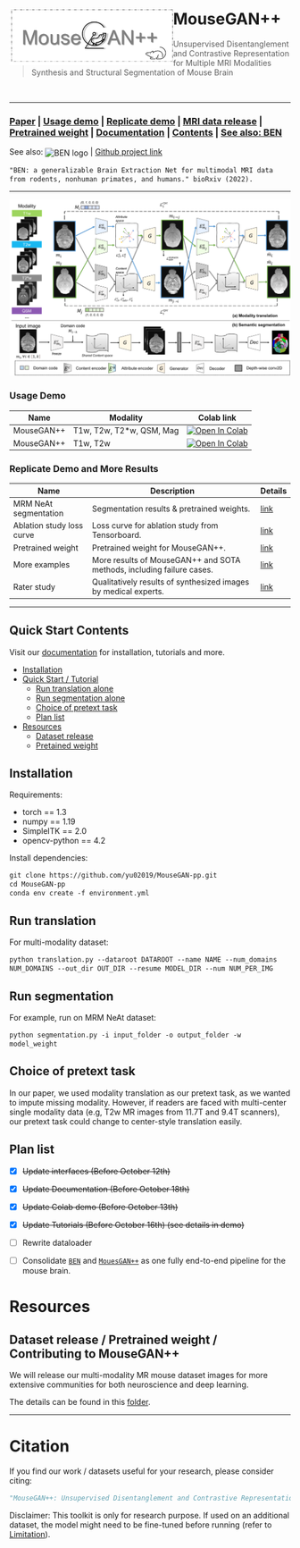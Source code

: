 <div>
<img src="fig/logo.png" align="left" style="margin: 10 10 10 10;" height="100px">
	<h1> MouseGAN++ </h1>
<blockquote> Unsupervised Disentanglement and Contrastive Representation for Multiple MRI Modalities Synthesis and Structural Segmentation of Mouse Brain
</blockquote>
</div>
<br />

<hr />


### [Paper](#citation) | [Usage demo](#Usage-demo)  | [Replicate demo](#replicate-demo-and-results) | [MRI data release](/demo#dataset-release) | [Pretrained weight](/demo#pretrained-weight) | [Documentation](https://mousegan-pp.readthedocs.io)  | [Contents](#Quick-Start-Contents) | [See also: BEN](https://github.com/yu02019/BEN)

See also:
<img src="https://github.com/yu02019/BEN/blob/main/fig/logo.png" width = "100" height = "72" alt="BEN logo" align=center /> | [Github project link](https://github.com/yu02019/BEN)

```
"BEN: a generalizable Brain Extraction Net for multimodal MRI data from rodents, nonhuman primates, and humans." bioRxiv (2022).
```

---

![](fig/MouseGAN-pp-workflow.png)




### Usage Demo

| Name       | Modality                 | Colab link                                                                                                                                                          |
|------------|--------------------------|---------------------------------------------------------------------------------------------------------------------------------------------------------------------|
| MouseGAN++ | T1w, T2w, T2*w, QSM, Mag | [![Open In Colab](https://colab.research.google.com/assets/colab-badge.svg)](https://colab.research.google.com/drive/1IqWeyO7eLb0phOkUnBEuD4bD5napD-k-?usp=sharing) |
| MouseGAN++ |         T1w, T2w         | [![Open In Colab](https://colab.research.google.com/assets/colab-badge.svg)](https://colab.research.google.com/drive/1hCkeV_stkbZlS1e2QG1gMFVrpexjFgfZ?usp=sharing) |



### Replicate Demo and More Results
 

| Name                      | Description                                                           | Details        |
|---------------------------|-----------------------------------------------------------------------|----------------|
| MRM NeAt segmentation     | Segmentation results & pretrained weights.                            | [link](./demo) |
| Ablation study loss curve | Loss curve for ablation study from Tensorboard.                       | [link](./demo) |
| Pretrained weight         | Pretrained weight for MouseGAN++.                                     | [link](./demo) |
| More examples             | More results of MouseGAN++ and SOTA methods, including failure cases. | [link](./demo) |
| Rater study               | Qualitatively results of synthesized images by medical experts.       | [link](./demo) |

 


---
## Quick Start Contents

Visit our [documentation](todo) for installation, tutorials and more.

* [Installation](#installation)
* [Quick Start / Tutorial](#quick-start)
    + [Run translation alone](#run-translation)
    + [Run segmentation alone](#run-segmentation)  
    + [Choice of pretext task](#choice-of-pretext-task)
    + [Plan list](#plan-list)
* [Resources](#resources)
  * [Dataset release](/dataset_release)
  * [Pretained weight](/dataset_release)



## Installation

[//]: # (An Nvidia GPU is needed for faster inference &#40;less than 1 sec/scan on 1080ti gpu&#41;.)

Requirements:

* torch == 1.3
* numpy == 1.19
* SimpleITK == 2.0
* opencv-python == 4.2

[//]: # (* scikit-image == 0.16.2)


Install dependencies:

[//]: # (conda env export > environment.yml  &#40;Export the active environment to a new file&#41;)

```shell
git clone https://github.com/yu02019/MouseGAN-pp.git
cd MouseGAN-pp
conda env create -f environment.yml
```



## Run translation
For multi-modality dataset:

```shell
python translation.py --dataroot DATAROOT --name NAME --num_domains NUM_DOMAINS --out_dir OUT_DIR --resume MODEL_DIR --num NUM_PER_IMG
```


## Run segmentation
For example, run on MRM NeAt dataset:

[//]: # (todo)
```shell
python segmentation.py -i input_folder -o output_folder -w model_weight 
```

## Choice of pretext task

In our paper, we used modality translation as our pretext task, as we wanted to impute missing modality. However, if readers are faced with multi-center single modality data (e.g, T2w MR images from 11.7T and 9.4T scanners), our pretext task could change to center-style translation easily.

## Plan list


- [x] ~~Update interfaces (Before October 12th)~~
- [x] ~~Update Documentation (Before October 18th)~~
- [x] ~~Update Colab demo (Before October 13th)~~
- [x] ~~Update Tutorials (Before October 16th) (see details in demo)~~
- [ ] Rewrite dataloader 
- [ ] Consolidate [`BEN`](https://github.com/yu02019/BEN) and [`MouesGAN++`](https://github.com/yu02019/MouseGAN-pp) as one fully end-to-end pipeline for the mouse brain.



# Resources


## Dataset release / Pretrained weight / Contributing to MouseGAN++

We will release our multi-modality MR mouse dataset images for more extensive communities for both neuroscience and deep learning.

The details can be found in this [folder](/demo).



---



# Citation
If you find our work / datasets useful for your research, please consider citing:

```bibtex
"MouseGAN++: Unsupervised Disentanglement and Contrastive Representation for Multiple MRI Modalities Synthesis and Structural Segmentation of Mouse Brain." Under review (2022)
```


[//]: # (Acknowledgements: TODO)

Disclaimer: This toolkit is only for research purpose. If used on an additional dataset, the model might need to be fine-tuned before running (refer to [Limitation](/demo/README.md/#Limitation)).

